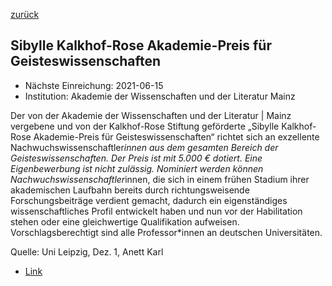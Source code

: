 [zurück](/funding/)

## Sibylle Kalkhof-Rose Akademie-Preis für Geisteswissenschaften

* Nächste Einreichung: 2021-06-15
* Institution: Akademie der Wissenschaften und der Literatur Mainz

Der von der Akademie der Wissenschaften und der Literatur | Mainz vergebene und von der Kalkhof-Rose Stiftung geförderte „Sibylle Kalkhof-Rose Akademie-Preis für Geisteswissenschaften“ richtet sich an exzellente Nachwuchswissenschaftler*innen aus dem gesamten Bereich der Geisteswissenschaften. Der Preis ist mit 5.000 € dotiert. Eine Eigenbewerbung ist nicht zulässig. Nominiert werden können Nachwuchswissenschaftler*innen, die sich in einem frühen Stadium ihrer akademischen Laufbahn bereits durch richtungsweisende Forschungsbeiträge verdient gemacht, dadurch ein eigenständiges wissenschaftliches Profil entwickelt haben und nun vor der Habilitation stehen oder eine gleichwertige Qualifikation aufweisen. Vorschlagsberechtigt sind alle Professor*innen an deutschen Universitäten. 

Quelle: Uni Leipzig, Dez. 1, Anett Karl

* [Link](https://www.adwmainz.de/sibylle-kalkhof-rose-akademie-preis-fuer-geisteswissenschaften.html)